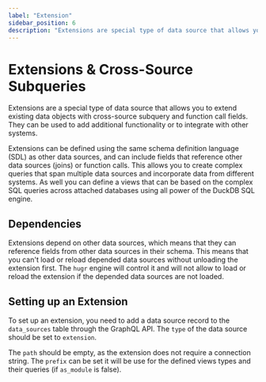 ```yaml
---
label: "Extension"
sidebar_position: 6
description: "Extensions are special type of data source that allows you to extend existing data objects with cross-source subquery and function call fields."
---
```


# Extensions & Cross-Source Subqueries

Extensions are a special type of data source that allows you to extend existing data objects with cross-source subquery and function call fields. They can be used to add additional functionality or to integrate with other systems.

Extensions can be defined using the same schema definition language (SDL) as other data sources, and can include fields that reference other data sources (joins) or function calls. This allows you to create complex queries that span multiple data sources and incorporate data from different systems. As well you can define a views that can be based on the complex SQL queries across attached databases using all power of the DuckDB SQL engine.

## Dependencies

Extensions depend on other data sources, which means that they can reference fields from other data sources in their schema. This means that you can't load or reload depended data sources without unloading the extension first. The `hugr` engine will control it and will not allow to load or reload the extension if the depended data sources are not loaded.

## Setting up an Extension

To set up an extension, you need to add a data source record to the `data_sources` table through the GraphQL API. The `type` of the data source should be set to `extension`.

The `path` should be empty, as the extension does not require a connection string. The `prefix` can be set it will be use for the defined views types and their queries (if `as_module` is false).

```graphql
```
